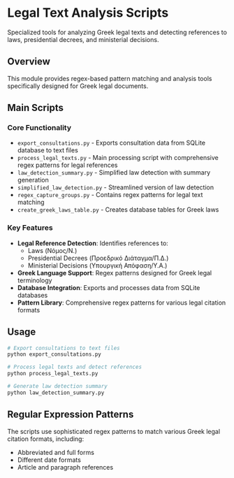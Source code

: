 # Legal Text Analysis Scripts

Specialized tools for analyzing Greek legal texts and detecting references to laws, presidential decrees, and ministerial decisions.

## Overview
This module provides regex-based pattern matching and analysis tools specifically designed for Greek legal documents.

## Main Scripts

### Core Functionality
- `export_consultations.py` - Exports consultation data from SQLite database to text files
- `process_legal_texts.py` - Main processing script with comprehensive regex patterns for legal references
- `law_detection_summary.py` - Simplified law detection with summary generation
- `simplified_law_detection.py` - Streamlined version of law detection
- `regex_capture_groups.py` - Contains regex patterns for legal text matching
- `create_greek_laws_table.py` - Creates database tables for Greek laws

### Key Features
- **Legal Reference Detection**: Identifies references to:
  - Laws (Νόμος/Ν.)
  - Presidential Decrees (Προεδρικό Διάταγμα/Π.Δ.)
  - Ministerial Decisions (Υπουργική Απόφαση/Υ.Α.)
- **Greek Language Support**: Regex patterns designed for Greek legal terminology
- **Database Integration**: Exports and processes data from SQLite databases
- **Pattern Library**: Comprehensive regex patterns for various legal citation formats

## Usage
```bash
# Export consultations to text files
python export_consultations.py

# Process legal texts and detect references
python process_legal_texts.py

# Generate law detection summary
python law_detection_summary.py
```

## Regular Expression Patterns
The scripts use sophisticated regex patterns to match various Greek legal citation formats, including:
- Abbreviated and full forms
- Different date formats
- Article and paragraph references